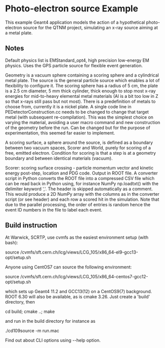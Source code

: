 # Photo-electron source Example

This example Geant4 application models the action of a hypothetical photo-electron source 
for the QTNM project, simulating an x-ray source aiming at a metal plate.

## Notes 

Default physics list is EMStandard_opt4, high precision low-energy EM physics.
Uses the GPS particle source for flexible event generation.

Geometry is a vacuum sphere containing a scoring sphere and a cylindrical metal plate. The source
is the general particle source which enables a lot of flexibility to configure it. The scoring
sphere has a radius of 5 cm, the plate is a 2.5 cm diameter, 5 mm thick cylinder, thick enough
to stop most x-ray energies for mid-to-heavy elemental metal materials (Al is a bit too low in Z
so that x-rays still pass but not most). There is a predefinition of metals to choose from, currently
it is a nickel plate. A single code line in PEDetectorConstruction.cc needs to be changed to change
that target metal (with subsequent re-compilation). This was the simplest choice on varying the 
material, avoiding a user macro command
and new construction of the geometry before the run. Can be changed but for the purpose of 
experimentation, this seemed far easier to implement.

A scoring surface, a sphere around the source, is defined as a 
boundary between two vacuum spaces, Scorer and World, purely for scoring of a free, emitted electron.
Condition for scoring is that a step is at a geometry boundary and between identical materials (vacuum).

Scorer: scoring surface crossing - particle momentum vector and kinetic energy post-step, 
location and PDG code. Output in ROOT file. A converter script in Python converts the ROOT file 
into a compressed CSV file which can be read back in Python using, for instance NumPy np.loadtxt()
with the delimiter keyword ','. The header is skipped automatically as a comment. This would 
produce a 2D NumPy array with the columns as in the converter script (or see header) and each row 
a scored hit in the simulation. Note that due to the parallel processing, the order of entries
is random hence the event ID numbers in the file to label each event.

## Build instruction

At Warwick, SCRTP, use cvmfs as the easiest environment setup (with bash):

source /cvmfs/sft.cern.ch/lcg/views/LCG_105/x86_64-el9-gcc13-opt/setup.sh

Anyone using CentOS7 can source the following environment:

source /cvmfs/sft.cern.ch/lcg/views/LCG_105/x86_64-centos7-gcc12-opt/setup.sh

which sets up Geant4 11.2 and GCC13(12) on a CentOS9(7) background. ROOT 6.30 will also 
be available, as is cmake 3.26. Just create a 'build' directory, then 

cd build; cmake ..; make

and run in the build directory for instance as 

./cd109source -m run.mac

Find out about CLI options using --help option.
